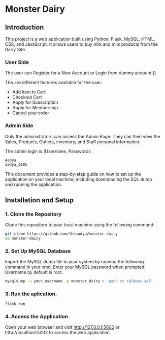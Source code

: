 # Monster Dairy 

## Introduction
This project is a web application built using Python, Flask, MySQL, HTML, CSS, and JavaScript. It allows users to buy milk and milk products from the Dairy Site.

### User Side
The user can Register for a New Account or Login from dummy account []

The are different features available for the user:
- Add item to Cart
- Checkout Cart
- Apply for Subscription
- Apply for Membership
- Cancel your order

### Admin Side
Only the administrators can access the Admin Page. They can then view the Sales, Products, Outlets, Inventory, and Staff personal information.

The admin login is (Username, Password):
```bash
Aadya
aadya_0105
```

This document provides a step-by-step guide on how to set up the application on your local machine, including downloading the SQL dump and running the application.

## Installation and Setup

### 1. Clone the Repository

Clone this repository to your local machine using the following command:

```bash
git clone https://github.com/theaadya/monster-dairy
cd monster-dairy
```

### 2. Set Up MySQL Database

Import the MySQL dump file to your system by running the following command in your cmd. 
Enter your MySQL password when prompted. 
Username by default is root. 

```bash
mysqldump -u your_username -p monster_dairy > "path to sqldump.sql"
```

### 3. Run the aplication.

```bash
flask run
```

### 4. Access the Application

Open your web browser and visit http://127.0.0.1:5002 or http://localhost:5002 to access the web application.
